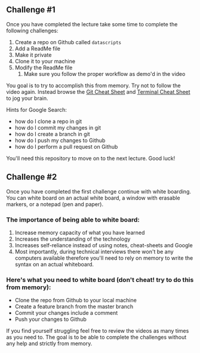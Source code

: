 ## Challenge #1
Once you have completed the lecture take some time to complete the following challenges:

1. Create a repo on Github called `datascripts`
1. Add a ReadMe file
1. Make it private
1. Clone it to your machine
1. Modify the ReadMe file
   1. Make sure you follow the proper workflow as demo'd in the video
   
You goal is to try to accomplish this from memory. Try not to follow the video again. Instead browse the [Git Cheat Sheet](cheatsheets/git.md) and [Terminal Cheat Sheet](cheatsheets/terminal.md) to jog your brain.

Hints for Google Search:
* how do I clone a repo in git
* how do I commit my changes in git
* how do I create a branch in git
* how do I push my changes to Github
* how do I perform a pull request on Github

You'll need this repository to move on to the next lecture. Good luck!

## Challenge #2
Once you have completed the first challenge continue with white boarding. You can white board on an actual white board, a window with erasable markers, or a notepad (pen and paper).

### The importance of being able to white board:
1. Increase memory capacity of what you have learned
1. Increases the understanding of the technology
1. Increases self-reliance instead of using notes, cheat-sheets and Google
1. Most importantly, during technical interviews there won't be any computers available therefore you'll need to rely on memory to write the syntax on an actual whiteboard.

### Here's what you need to white board (don't cheat! try to do this from memory):
* Clone the repo from Github to your local machine
* Create a feature branch from the master branch
* Commit your changes include a comment
* Push your changes to Github

If you find yourself struggling feel free to review the videos as many times as you need to. The goal is to be able to complete the challenges without any help and strictly from memory.
